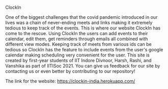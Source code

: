 ClockIn

One of the biggest challenges that the covid pandemic introduced in our lives was a chain of never-ending meets and links making it extremely tedious to keep track of the events. This is where our website ClockIn has come to the rescue. Using ClockIn the users can add events to their calendar, edit them, get reminders through emails all combined with different view modes. Keeping track of meets from various ids can be tedious so ClockIn has the feature to include events from the user's google calendar making scheduling very convenient for the user. This site is created by first-year students of IIT Indore Divnoor, Harsh, Rashi, and Vanshika as part of IITISoc 2021. You can give us feedback for our site by contacting us or even better by contributing to our repository!

The link for the website: https://clockin-india.herokuapp.com/

